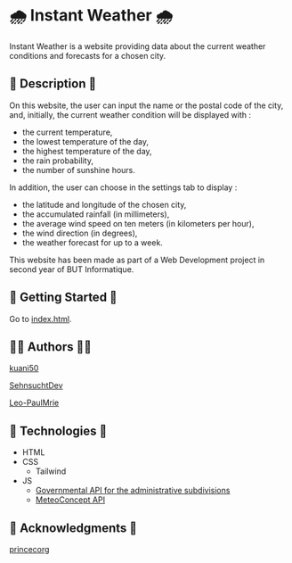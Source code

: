 # 🌧️ Instant Weather 🌧️

Instant Weather is a website providing data about the current weather conditions and forecasts for a chosen city.

## :page_with_curl: Description :page_with_curl:

On this website, the user can input the name or the postal code of the city, and, initially, the current weather condition will be displayed with :
  - the current temperature,
  - the lowest temperature of the day,
  - the highest temperature of the day,
  - the rain probability,
  - the number of sunshine hours.
    
In addition, the user can choose in the settings tab to display :
  - the latitude and longitude of the chosen city,
  - the accumulated rainfall (in millimeters),
  - the average wind speed on ten meters (in kilometers per hour),
  - the wind direction (in degrees),
  - the weather forecast for up to a week.

This website has been made as part of a Web Development project in second year of BUT Informatique. 

## :door: Getting Started :door:


Go to [index.html](https://kuani50.github.io/Instant-Weather/).


## :technologist: Authors :technologist:


[kuani50](https://github.com/kuani50)

[SehnsuchtDev](https://github.com/SehnsuchtDev)

[Leo-PaulMrie](https://github.com/Leo-PaulMrie)


## :hammer: Technologies :hammer:


  - HTML
  - CSS
    - Tailwind
  - JS
    - [Governmental API for the administrative subdivisions](https://geo.api.gouv.fr/decoupage-administratif/communes)
    - [MeteoConcept API](https://api.meteo-concept.com/)


## :pray: Acknowledgments :pray:


[princecorg](https://github.com/princecorg)

